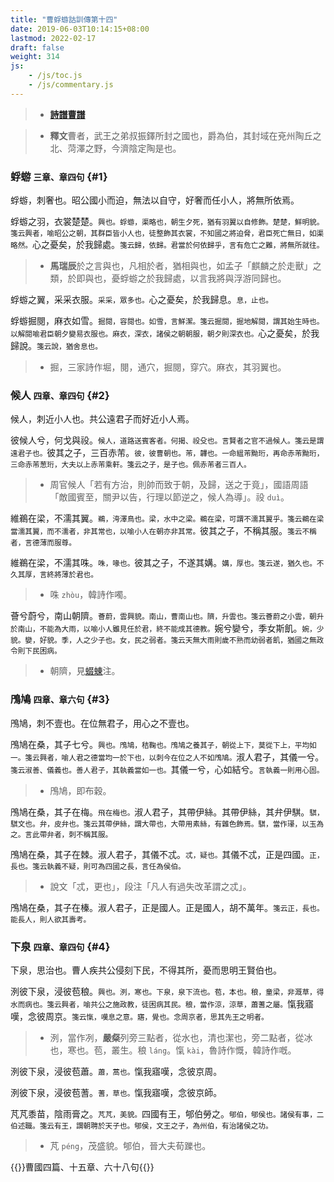```yaml
---
title: "曹蜉蝣詁訓傳第十四"
date: 2019-06-03T10:14:15+08:00
lastmod: 2022-02-17
draft: false
weight: 314
js:
    - /js/toc.js
    - /js/commentary.js
---
```



> - [**詩譜曹譜**](../shi-pu/#14)

> - **釋文**曹者，武王之弟叔振鐸所封之國也，爵為伯，其封域在兗州陶丘之北、菏澤之野，今濟陰定陶是也。


### 蜉蝣 <small>三章、章四句</small> {#1}

蜉蝣，刺奢也。昭公國小而迫，無法以自守，好奢而任小人，將無所依焉。

蜉蝣之羽，衣裳楚楚。<small>興也。蜉蝣，渠略也，朝生夕死，猶有羽翼以自修飾。楚楚，鮮明貌。箋云興者，喻昭公之朝，其群臣皆小人也，徒整飾其衣裳，不知國之將迫脅，君臣死亡無日，如渠略然。</small>心之憂矣，於我歸處。<small>箋云歸，依歸。君當於何依歸乎，言有危亡之難，將無所就往。</small>

> - **馬瑞辰**於之言與也，凡相於者，猶相與也，如孟子「麒麟之於走獸」之類，於即與也，憂蜉蝣之於我歸處，以言我將與浮游同歸也。

蜉蝣之翼，采采衣服。<small>采采，眾多也。</small>心之憂矣，於我歸息。<small>息，止也。</small>

蜉蝣掘閱，麻衣如雪。<small>掘閱，容閱也。如雪，言鮮潔。箋云掘閱，掘地解閱，謂其始生時也。以解閱喻君臣朝夕變易衣服也。麻衣，深衣，諸侯之朝朝服，朝夕則深衣也。</small>心之憂矣，於我歸說。<small>箋云說，猶舍息也。</small>

> - 掘，三家詩作堀，閱，通穴，掘閱，穿穴。麻衣，其羽翼也。


### 候人 <small>四章、章四句</small> {#2}

候人，刺近小人也。共公遠君子而好近小人焉。

彼候人兮，何戈與祋。<small>候人，道路送賓客者。何揭、祋殳也。言賢者之官不過候人。箋云是謂遠君子也。</small>彼其之子，三百赤芾。<small>彼，彼曹朝也。芾，韠也。一命縕芾黝珩，再命赤芾黝珩，三命赤芾葱珩，大夫以上赤芾乘軒。箋云之子，是子也。佩赤芾者三百人。</small>

> - 周官候人「若有方治，則帥而致于朝，及歸，送之于竟」，國語周語「敵國賓至，關尹以告，行理以節逆之，候人為導」。祋 `duì`。

維鵜在梁，不濡其翼。<small>鵜，洿澤鳥也。梁，水中之梁。鵜在梁，可謂不濡其翼乎。箋云鵜在梁當濡其翼，而不濡者，非其常也，以喻小人在朝亦非其常。</small>彼其之子，不稱其服。<small>箋云不稱者，言德薄而服尊。</small>

維鵜在梁，不濡其咮。<small>咮，喙也。</small>彼其之子，不遂其媾。<small>媾，厚也。箋云遂，猶久也。不久其厚，言終將薄於君也。</small>

> - 咮 `zhòu`，韓詩作噣。

薈兮蔚兮，南山朝隮。<small>薈蔚，雲興貌。南山，曹南山也。隮，升雲也。箋云薈蔚之小雲，朝升於南山，不能為大雨，以喻小人雖見任於君，終不能成其德教。</small>婉兮孌兮，季女斯飢。<small>婉，少貌。孌，好貌。季，人之少子也。女，民之弱者。箋云天無大雨則歲不熟而幼弱者飢，猶國之無政令則下民困病。</small>

> - 朝隮，見[蝃蝀](../04/#7)注。


### 鳲鳩 <small>四章、章六句</small> {#3}

鳲鳩，刺不壹也。在位無君子，用心之不壹也。<small></small>

鳲鳩在桑，其子七兮。<small>興也。鳲鳩，秸鞠也。鳲鳩之養其子，朝從上下，莫從下上，平均如一。箋云興者，喻人君之德當均一於下也，以刺今在位之人不如鳲鳩。</small>淑人君子，其儀一兮。<small>箋云淑善、儀義也。善人君子，其執義當如一也。</small>其儀一兮，心如結兮。<small>言執義一則用心固。</small>

> - 鳲鳩，即布穀。

鳲鳩在桑，其子在梅。<small>飛在梅也。</small>淑人君子，其帶伊絲。其帶伊絲，其弁伊騏。<small>騏，騏文也。弁，皮弁也。箋云其帶伊絲，謂大帶也，大帶用素絲，有雜色飾焉。騏，當作𤪌，以玉為之。言此帶弁者，刺不稱其服。</small>

鳲鳩在桑，其子在棘。淑人君子，其儀不忒。<small>忒，疑也。</small>其儀不忒，正是四國。<small>正，長也。箋云執義不疑，則可為四國之長，言任為侯伯。</small>

> - 說文「忒，更也」，段注「凡人有過失改革謂之忒」。

鳲鳩在桑，其子在榛。淑人君子，正是國人。正是國人，胡不萬年。<small>箋云正，長也。能長人，則人欲其壽考。</small>


### 下泉 <small>四章、章四句</small> {#4}

下泉，思治也。曹人疾共公侵刻下民，不得其所，憂而思明王賢伯也。

洌彼下泉，浸彼苞稂。<small>興也。洌，寒也。下泉，泉下流也。苞，本也。稂，童梁，非溉草，得水而病也。箋云興者，喻共公之施政教，徒困病其民。稂，當作涼，涼草，蕭蓍之屬。</small>愾我寤嘆，念彼周京。<small>箋云愾，嘆息之意。寤，覺也。念周京者，思其先王之明者。</small>

> - 洌，當作冽，**嚴粲**列旁三點者，從水也，清也潔也，旁二點者，從冰也，寒也。苞，叢生。稂 `láng`。愾 `kài`，魯詩作慨，韓詩作嘅。

洌彼下泉，浸彼苞蕭。<small>蕭，蒿也。</small>愾我寤嘆，念彼京周。

洌彼下泉，浸彼苞蓍。<small>蓍，草也。</small>愾我寤嘆，念彼京師。

芃芃黍苗，陰雨膏之。<small>芃芃，美貌。</small>四國有王，郇伯勞之。<small>郇伯，郇侯也。諸侯有事，二伯述職。箋云有王，謂朝聘於天子也。郇侯，文王之子，為州伯，有治諸侯之功。</small>

> - 芃 `péng`，茂盛貌。郇伯，晉大夫荀躒也。


{{<sign>}}曹國四篇、十五章、六十八句{{</sign>}}